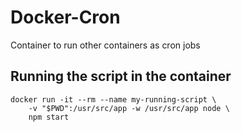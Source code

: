 # Docker-Cron  
Container to run other containers as cron jobs  


## Running the script in the container  

    docker run -it --rm --name my-running-script \
        -v "$PWD":/usr/src/app -w /usr/src/app node \
        npm start